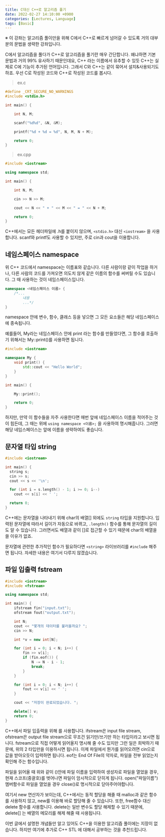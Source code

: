 ```yaml
---
title: C대신 C++로 알고리즘 풀기
date: 2022-02-27 14:10:00 +0900
categories: [Lectures, Language]
tags: [Basic]
---
```


※ 이 강좌는 알고리즘 풀이만을 위해 C에서 C++로 빠르게 넘어갈 수 있도록 거의 대부분의 문법을 생략한 강좌입니다.

C에서 알고리즘을 풀다가 C++로 알고리즘을 풀기란 매우 간단합니다. 왜냐하면 기본 문법과 거의 99% 유사하기 때문인데요, C++ 라는 이름에서 유추할 수 있듯 C++는 실제로 C에 기능이 추가된 언어입니다. 그래서 C와 C++는 같이 묶어서 설치&사용되기도 하죠. 우선 C로 작성된 코드와 C++로 작성된 코드를 봅시다.

> ex.c

```c
#define _CRT_SECURE_NO_WARNINGS
#include <stdio.h>

int main() {

	int N, M;

	scanf("%d%d", &N, &M);

	printf("%d + %d = %d", N, M, N + M);

	return 0;
}
```

> ex.cpp

```cpp
#include <iostream>

using namespace std;

int main() {

	int N, M;

	cin >> N >> M;

	cout << N << " + " << M << " = " << N + M;

	return 0;
}
```

C++에서는 모든 헤더파일에 .h를 붙이지 않으며, `<stdio.h>` 대신 `<iostream>` 을 사용합니다. scanf와 printf도 사용할 수 있지만, 주로 cin과 cout을 이용합니다.

## 네임스페이스 **namespace**

위 C++ 코드에서 namespace는 이름표와 같습니다. 다른 사람이랑 같이 작업을 하거나, 다른 사람의 코드를 가져오면 의도치 않게 같은 이름의 함수를 써버릴 수도 있습니다. 그 때 사용하는 것이 네임스페이스입니다.

```cpp
namespace <네임스페이스 이름> {
	/*...
    	내용
    	...*/
}
```

namespace 안에 변수, 함수, 클래스 등을 넣으면 그 모든 요소들은 해당 네임스페이스에 종속됩니다.

예를들어, My라는 네임스페이스 안에 print 라는 함수를 만들었다면, 그 함수를 호출하기 위해서는 My::print()를 사용하면 됩니다.

```cpp
#include <iostream>

namespace My {
	void print() {
		std::cout << "Hello World";
	}
}

int main() {

	My::print();

	return 0;
}
```

하지만, 만약 이 함수들을 자주 사용한다면 매번 앞에 네임스페이스 이름을 적어주는 것이 힘든데, 그 때는 위에 `using namespace <이름>;` 을 사용하여 명시해줍니다. 그러면 해당 네임스페이스는 앞에 이름을 생략하여도 좋습니다.

## 문자열 타입 **string**

```cpp
#include <iostream>

int main() {
  string s;
  cin >> s;
  cout << s << '\n';

  for (int i = s.length() - 1; i >= 0; i--)
    cout << s[i] << ' ';

  return 0;
}
```

C++에는 문자열을 나타내기 위해 char의 배열[] 외에도 `string` 타입을 지원합니다. 입력된 문자열에 따라서 길이가 자동으로 바뀌고, `.length()` 함수를 통해 문자열의 길이도 알 수 있습니다. 그러면서도 배열과 같이 []로 접근할 수 있기 때문에 char의 배열을 쓸 이유가 없죠.

문자열에 관련한 추가적인 함수가 필요하다면 `<string>` 라이브러리를 `#include` 해주면 됩니다. 자세한 내용은 여기서 다루지 않겠습니다.

## 파일 입출력 **fstream**

```cpp
#include <iostream>
#include <fstream>

using namespace std;

int main() {
    ifstream fin("input.txt");
    ofstream fout("output.txt");

    int N;
    cout << "몇개의 데이터를 불러올까요? ";
    cin >> N;

    int *v = new int[N];

    for (int i = 0; i < N; i++) {
        fin >> v[i];
        if (fin.eof()) {
            N -= N - i - 1;
            break;
        }
    }

    for (int i = 0; i < N; i++) {
        fout << v[i] << ' ';
    }

    cout << "저장이 완료되었습니다. ";

    delete[] v;
    return 0;
}
```

C++에서 파일 입출력을 위해 <fstream> 를 사용합니다. ifstream은 input file stream, ofstream은 output file stream으로 무조건 읽기만/쓰기만 하는 타입이라고 보시면 됩니다. fstream으로 직접 어떻게 읽어올지 명시해 줄 수도 있지만 그런 일은 희박하기 때문에, 위의 2 타입만을 이용하시면 됩니다. 이제 파일에서 뭔가를 읽어오려면 cin으로 값을 받아오듯이 입력하면 됩니다. eof는 End Of File의 약자로, 파일을 전부 읽었는지 확인해 주는 함수입니다.

파일을 읽어올 때 위와 같이 ()안에 파일 이름을 입력하여 생성자로 파일을 열었을 경우, 현재 스코프(중괄호)를 벗어나면 파일이 암시적으로 닫히게 됩니다. open("파일이름") 멤버함수로 파일을 열었을 경우 close()로 명시적으로 닫아주어야합니다.

여기서 new 연산자가 보이는데, C++에서는 동적 할당을 해줄 때 malloc과 같은 함수를 사용하지 않고, new를 이용해 바로 할당해 줄 수 있습니다. 또한, free함수 대신 delete 함수를 사용합니다. delete는 일반 변수도 할당 해제할 수 있기 때문에, delete[] 는 배열의 메모리를 해제 해줄 때 사용됩니다.

이번 글에서 설명한 개념들만 알고 있어도 C++을 이용한 알고리즘 풀이에는 지장이 없습니다. 하지만 여기에 추가로 C++ STL 에 대해서 공부하는 것을 추천드립니다.
